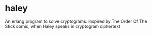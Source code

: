 haley
=====

An erlang program to solve cryptograms.  Inspired by The Order Of The Stick
comic, when Haley speaks in cryptogram ciphertext
